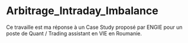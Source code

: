 # Arbitrage_Intraday_Imbalance
Ce travaille est ma réponse à un Case Study proposé par ENGIE pour un poste de Quant / Trading assistant en VIE en Roumanie.
